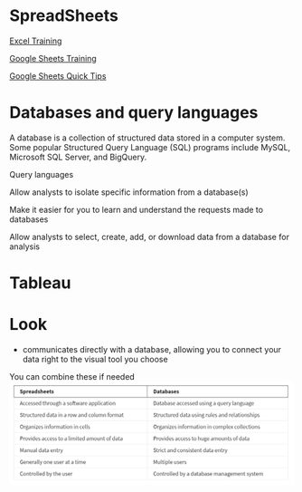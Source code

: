 # SpreadSheets
[Excel Training](https://support.microsoft.com/en-us/office/excel-for-windows-training-9bc05390-e94c-46af-a5b3-d7c22f6990bb)

[Google Sheets Training](https://support.google.com/a/users/answer/9282959?visit_id=637361702049227170-1815413770&rd=1)

[Google Sheets Quick Tips](https://support.google.com/a/users/answer/9300022)

# Databases and query languages
A database is a collection of structured data stored in a computer system. Some popular Structured Query Language (SQL) programs include MySQL, Microsoft SQL Server, and BigQuery.

Query languages 

Allow analysts to isolate specific information from a database(s)

Make it easier for you to learn and understand the requests made to databases

Allow analysts to select, create, add, or download data from a database for analysis


# Tableau


# Look
- communicates directly with a database, allowing you to connect your data right to the visual tool you choose 


You can combine these if needed
![Difference](DiffsDatabasesSpreadsheets.png)

